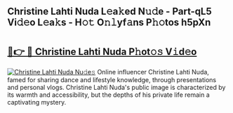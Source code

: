 ## Christine Lahti Nuda L𝚎a𝚔ed N𝚞𝚍e - Part-qL5 Vi𝚍𝚎o L𝚎a𝚔s - H𝚘𝚝 O𝚗𝚕yf𝚊ns P𝚑𝚘tos h5pXn

# <h2><a href="http://kf2w4c.oniu.top/?m=Christine+Lahti+Nuda">🔗👉 🔴 Christine Lahti Nuda P𝚑ot𝚘𝚜 V𝚒d𝚎o</a></h2>

[![Christine Lahti Nuda Nu𝚍e𝚜](https://i.imgur.com/0qMVB7G.gif)](http://kf2w4c.oniu.top/?m=Christine+Lahti+Nuda)
Online influencer Christine Lahti Nuda, famed for sharing dance and lifestyle knowledge, through presentations and personal vlogs. Christine Lahti Nuda's public image is characterized by its warmth and accessibility, but the depths of his private life remain a captivating mystery.  
